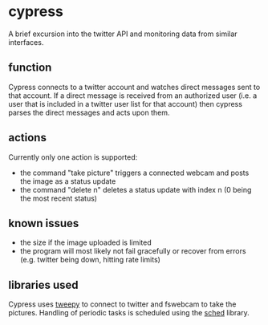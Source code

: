 # cypress

A brief excursion into the twitter API and monitoring data from similar interfaces.

## function

Cypress connects to a twitter account and watches direct messages sent to that account. If a direct message is received from an authorized user (i.e. a user that is included in a twitter user list for that account) then cypress parses the direct messages and acts upon them.

## actions

Currently only one action is supported:
- the command "take picture" triggers a connected webcam and posts the image as a status update
- the command "delete n" deletes a status update with index n (0 being the most recent status)

## known issues
- the size if the image uploaded is limited
- the program will most likely not fail gracefully or recover from errors (e.g. twitter being down, hitting rate limits)

## libraries used

Cypress uses [tweepy](https://tweepy.readthedocs.org/en/v3.5.0/) to connect to twitter and fswebcam to take the pictures. Handling of periodic tasks is scheduled using the [sched](https://docs.python.org/2/library/sched.html) library.

